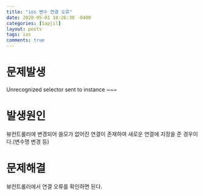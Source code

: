 ```yaml
---
title: "ios 변수 연결 오류"
date: 2020-05-01 18:26:30 -0400
categories: [Sapjil]
layout: posts
tags: ios
comments: true
---
```


# 문제발생

Unrecognized selector sent to instance ~~~

# 발생원인

뷰컨트롤러에 변경되어 쓸모가 없어진 연결이 존재하여 새로운 연결에 지장을 준 경우이다.(변수명 변경 등)

# 문제해결

뷰컨트롤러에서 연결 오류를 확인하면 된다.
